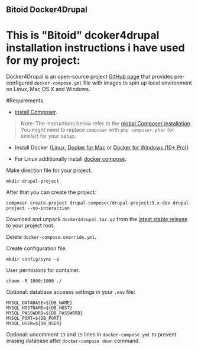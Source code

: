 ## Bitoid Docker4Drupal
# This is "Bitoid" dcoker4drupal installation instructions i have used for my project:

Docker4Drupal is an open-source project [GitHub page](https://github.com/wodby/docker4drupal) that provides pre-configured `docker-compose.yml` file with images to spin up local environment on Linux, Mac OS X and Windows.

#Requirements
* [install Composer](https://getcomposer.org/doc/00-intro.md#installation-linux-unix-osx).

> Note: The instructions below refer to the [global Composer installation](https://getcomposer.org/doc/00-intro.md#globally).
You might need to replace `composer` with `php composer.phar` (or similar) for your setup.

* Install Docker ([Linux](https://docs.docker.com/engine/install/), [Docker for Mac](https://docs.docker.com/desktop/mac/) or [Docker for Windows (10+ Pro)](https://docs.docker.com/desktop/windows/))

* For Linux additionally install [docker compose](https://docs.docker.com/compose/install/).


Make direction file for your project.
```
mkdir drupal-project
```

After that you can create the project:
```
composer create-project drupal-composer/drupal-project:9.x-dev drupal-project --no-interaction
```

Download and unpack `docker4drupal.tar.gz` from the [latest stable release](https://github.com/wodby/docker4drupal/releases) to your project root.

Delete `docker-compose.override.yml`.

Create configuration file.
```
mkdir config/sync -p
```

User permisions for container.
```
chown -R 1000:1000 ./
```

Optional: database acceess settings in your `.env` file:
```
MYSQL_DATABASE=${DB_NAME}
MYSQL_HOSTNAME=${DB_HOST}
MYSQL_PASSWORD=${DB_PASSWORD}
MYSQL_PORT=${DB_PORT}
MYSQL_USER=${DB_USER}
```

Optional: uncomment `13` and `15` lines in `docker-compose.yml` to prevent erasing database after `docker-compose down` command.









